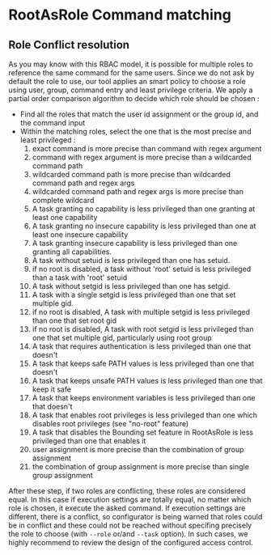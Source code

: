 # RootAsRole Command matching

## Role Conflict resolution

As you may know with this RBAC model, it is possible for multiple roles to reference the same command for the same users. Since we do not ask by default the role to use, our tool applies an smart policy to choose a role using user, group, command entry and least privilege criteria. We apply a partial order comparison algorithm to decide which role should be chosen :

* Find all the roles that match the user id assignment or the group id, and the command input
* Within the matching roles, select the one that is the most precise and least privileged :
   1. exact command is more precise than command with regex argument
   1. command with regex argument is more precise than a wildcarded command path
   1. wildcarded command path is more precise than wildcarded command path and regex args
   1. wildcarded command path and regex args is more precise than complete wildcard
   1. A task granting no capability is less privileged than one granting at least one capability
   1. A task granting no insecure capability is less privileged than one at least one insecure capability
   1. A task granting insecure capability is less privileged than one granting all capabilities.
   1. A task without setuid is less privileged than one has setuid.
   1. if no root is disabled, a task without 'root' setuid is less privileged than a task with 'root' setuid
   1. A task without setgid is less privileged than one has setgid.
   1. A task with a single setgid is less privileged than one that set multiple gid.
   1. if no root is disabled, A task with multiple setgid is less privileged than one that set root gid
   1. if no root is disabled, A task with root setgid is less privileged than one that set multiple gid, particularly using root group
   1. A task that requires authentication is less privileged than one that doesn't
   1. A task that keeps safe PATH values is less privileged than one that doesn't
   1. A task that keeps unsafe PATH values is less privileged than one that keep it safe
   1. A task that keeps environment variables is less privileged than one that doesn't
   1. A task that enables root privileges is less privileged than one which disables root privileges (see "no-root" feature)
   1. A task that disables the Bounding set feature in RootAsRole is less privileged than one that enables it
   1. user assignment is more precise than the combination of group assignment
   1. the combination of group assignment is more precise than single group assignment

After these step, if two roles are conflicting, these roles are considered equal. In this case if execution settings are totally equal, no matter which role is chosen, it execute the asked command. If execution settings are different, there is a conflict, so configurator is being warned that roles could be in conflict and these could not be reached without specifing precisely the role to choose (with `--role` or/and `--task` option). In such cases, we highly recommend to review the design of the configured access control.